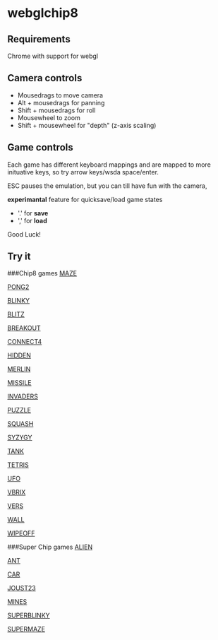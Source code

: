 webglchip8
==========

Requirements
------------
Chrome with support for webgl

Camera controls
---------------
* Mousedrags to move camera
* Alt + mousedrags for panning
* Shift + mousedrags for roll
* Mousewheel to zoom
* Shift + mousewheel for "depth" (z-axis scaling)

Game controls
-------------
Each game has different keyboard mappings and are mapped to more inituative keys, so try arrow keys/wsda space/enter.

ESC pauses the emulation, but you can till have fun with the camera,

**experimantal** feature for quicksave/load game states
* '.' for __save__
* ',' for __load__

Good Luck!

Try it
------

###Chip8 games
[MAZE](http://axelo.github.com/webglchip8/index.html?rom=MAZE)

[PONG2](http://axelo.github.com/webglchip8/index.html?rom=PONG2)

[BLINKY](http://axelo.github.com/webglchip8/index.html?rom=BLINKY)

[BLITZ](http://axelo.github.com/webglchip8/index.html?rom=BLITZ)

[BREAKOUT](http://axelo.github.com/webglchip8/index.html?rom=BREAKOUT)

[CONNECT4](http://axelo.github.com/webglchip8/index.html?rom=CONNECT4)

[HIDDEN](http://axelo.github.com/webglchip8/index.html?rom=HIDDEN)

[MERLIN](http://axelo.github.com/webglchip8/index.html?rom=MERLIN)

[MISSILE](http://axelo.github.com/webglchip8/index.html?rom=MISSILE)

[INVADERS](http://axelo.github.com/webglchip8/index.html?rom=INVADERS)

[PUZZLE](http://axelo.github.com/webglchip8/index.html?rom=PUZZLE)

[SQUASH](http://axelo.github.com/webglchip8/index.html?rom=SQUASH)

[SYZYGY](http://axelo.github.com/webglchip8/index.html?rom=SYZYGY)

[TANK](http://axelo.github.com/webglchip8/index.html?rom=TANK)

[TETRIS](http://axelo.github.com/webglchip8/index.html?rom=TETRIS)

[UFO](http://axelo.github.com/webglchip8/index.html?rom=UFO)

[VBRIX](http://axelo.github.com/webglchip8/index.html?rom=VBRIX)

[VERS](http://axelo.github.com/webglchip8/index.html?rom=VERS)

[WALL](http://axelo.github.com/webglchip8/index.html?rom=WALL)

[WIPEOFF](http://axelo.github.com/webglchip8/index.html?rom=WIPEOFF)

###Super Chip games
[ALIEN](http://axelo.github.com/webglchip8/index.html?rom=ALIEN)

[ANT](http://axelo.github.com/webglchip8/index.html?rom=ANT)

[CAR](http://axelo.github.com/webglchip8/index.html?rom=CAR)

[JOUST23](http://axelo.github.com/webglchip8/index.html?rom=JOUST23)

[MINES](http://axelo.github.com/webglchip8/index.html?rom=MINES)

[SUPERBLINKY](http://axelo.github.com/webglchip8/index.html?rom=SUPERBLINKY)

[SUPERMAZE](http://axelo.github.com/webglchip8/index.html?rom=SUPERMAZE)
